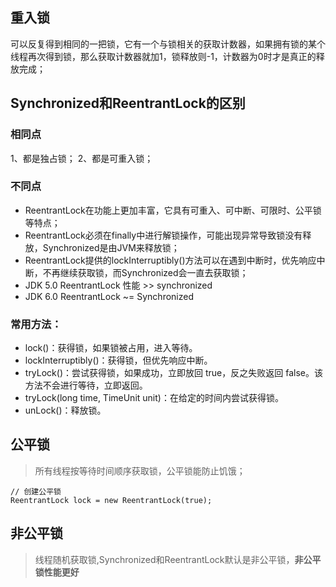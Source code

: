 ## 重入锁
可以反复得到相同的一把锁，它有一个与锁相关的获取计数器，如果拥有锁的某个线程再次得到锁，那么获取计数器就加1，锁释放则-1，计数器为0时才是真正的释放完成；


## Synchronized和ReentrantLock的区别

### 相同点
1、都是独占锁；
2、都是可重入锁；

### 不同点
- ReentrantLock在功能上更加丰富，它具有可重入、可中断、可限时、公平锁等特点；
- ReentrantLock必须在finally中进行解锁操作，可能出现异常导致锁没有释放，Synchronized是由JVM来释放锁；
- ReentrantLock提供的lockInterruptibly()方法可以在遇到中断时，优先响应中断，不再继续获取锁，而Synchronized会一直去获取锁；
- JDK 5.0 ReentrantLock 性能 >> synchronized
- JDK 6.0 ReentrantLock ~= Synchronized



### 常用方法：

- lock()：获得锁，如果锁被占用，进入等待。
- lockInterruptibly()：获得锁，但优先响应中断。
- tryLock()：尝试获得锁，如果成功，立即放回 true，反之失败返回 false。该方法不会进行等待，立即返回。
- tryLock(long time, TimeUnit unit)：在给定的时间内尝试获得锁。
- unLock()：释放锁。


## 公平锁
> 所有线程按等待时间顺序获取锁，公平锁能防止饥饿；

```
// 创建公平锁
ReentrantLock lock = new ReentrantLock(true);
```

## 非公平锁
> 线程随机获取锁,Synchronized和ReentrantLock默认是非公平锁，**非公平锁性能更好**